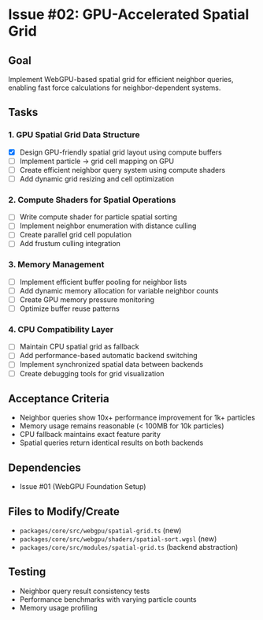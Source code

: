 # Issue #02: GPU-Accelerated Spatial Grid

## Goal
Implement WebGPU-based spatial grid for efficient neighbor queries, enabling fast force calculations for neighbor-dependent systems.

## Tasks

### 1. GPU Spatial Grid Data Structure
- [x] Design GPU-friendly spatial grid layout using compute buffers
- [ ] Implement particle → grid cell mapping on GPU
- [ ] Create efficient neighbor query system using compute shaders
- [ ] Add dynamic grid resizing and cell optimization

### 2. Compute Shaders for Spatial Operations
- [ ] Write compute shader for particle spatial sorting
- [ ] Implement neighbor enumeration with distance culling
- [ ] Create parallel grid cell population
- [ ] Add frustum culling integration

### 3. Memory Management
- [ ] Implement efficient buffer pooling for neighbor lists
- [ ] Add dynamic memory allocation for variable neighbor counts
- [ ] Create GPU memory pressure monitoring
- [ ] Optimize buffer reuse patterns

### 4. CPU Compatibility Layer
- [ ] Maintain CPU spatial grid as fallback
- [ ] Add performance-based automatic backend switching
- [ ] Implement synchronized spatial data between backends
- [ ] Create debugging tools for grid visualization

## Acceptance Criteria
- Neighbor queries show 10x+ performance improvement for 1k+ particles
- Memory usage remains reasonable (< 100MB for 10k particles)
- CPU fallback maintains exact feature parity
- Spatial queries return identical results on both backends

## Dependencies
- Issue #01 (WebGPU Foundation Setup)

## Files to Modify/Create
- `packages/core/src/webgpu/spatial-grid.ts` (new)
- `packages/core/src/webgpu/shaders/spatial-sort.wgsl` (new)
- `packages/core/src/modules/spatial-grid.ts` (backend abstraction)

## Testing
- Neighbor query result consistency tests
- Performance benchmarks with varying particle counts
- Memory usage profiling